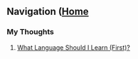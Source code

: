 ## Navigation ([Home](https://AnneoftheArk.github.io/)

### My Thoughts

1.  [What Language Should I Learn (First)?](https://AnneoftheArk.github.io/my_thoughts/What_language.html)

